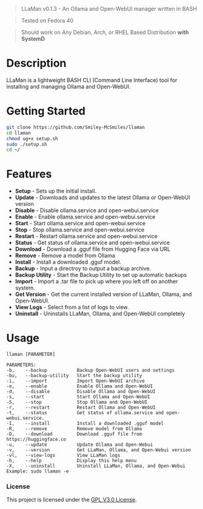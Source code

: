 > LLaMan v0.1.3 - An Ollama and Open-WebUI manager written in BASH

> Tested on Fedora 40

> Should work on Any Debian, Arch, or RHEL Based Distribution **with SystemD**

# Description

LLaMan is a lightweight BASH CLI (Command Line Interface) tool for installing and managing Ollama and Open-WebUI.

# Getting Started

```sh
git clone https://github.com/Smiley-McSmiles/llaman
cd llaman
chmod ug+x setup.sh
sudo ./setup.sh
cd ~/
```

# Features

* **Setup** - Sets up the initial install.
* **Update** - Downloads and updates to the latest Ollama or Open-WebUI version
* **Disable** - Disable ollama.service and open-webui.service
* **Enable** - Enable ollama.service and open-webui.service
* **Start** - Start ollama.service and open-webui.service
* **Stop** - Stop ollama.service and open-webui.service
* **Restart** - Restart ollama.service and open-webui.service
* **Status** - Get status of ollama.service and open-webui.service
* **Download** - Download a .gguf file from Hugging Face via URL
* **Remove** - Remove a model from Ollama
* **Install** - Install a downloaded .gguf model.
* **Backup** - Input a directroy to output a backup archive.
* **Backup Utility** - Start the Backup Utility to set up automatic backups
* **Import** - Import a .tar file to pick up where you left off on another system.
* **Get Version** - Get the current installed version of LLaMan, Ollama, and Open-WebUI.
* **View Logs** - Select from a list of logs to view.
* **Uninstall** - Uninstalls LLaMan, Ollama, and Open-WebUI completely

# Usage
```
llaman [PARAMETER]

PARAMETERS:
-b,    --backup           Backup Open-WebUI users and settings
-bu,   --backup-utility   Start the backup utility
-i,    --import           Import Open-WebUI archive
-e,    --enable           Enable Ollama and Open-WebUI
-d,    --disable          Disable Ollama and Open-WebUI
-s,    --start            Start Ollama and Open-WebUI
-S,    --stop             Stop Ollama and Open-WebUI
-r,    --restart          Restart Ollama and Open-WebUI
-t,    --status           Get status of ollama.service and open-webui.service.
-I,    --install          Install a downloaded .gguf model
-R,    --remove           Remove model from Ollama
-D,    --download         Download .gguf file from https://huggingface.co
-u,    --update           Update Ollama and Open-Webui
-v,    --version          Get LLaMan, Ollama, and Open-Webui version
-vl,   --view-logs        View LLaMan logs
-h,    --help             Display this help menu
-X,    --uninstall        Uninstall LLaMan, Ollama, and Open-Webui
Example: sudo llaman -e
```

### License
   This project is licensed under the [GPL V3.0 License](https://github.com/Smiley-McSmiles/llaman/blob/main/LICENSE).

